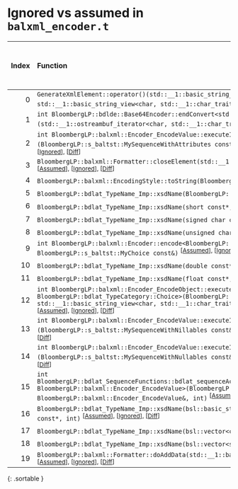 # Ignored vs assumed in `balxml_encoder.t`

<script src="../sorttable.js"></script>

|   Index | Function                                                                                                                                                                                                                                                                                                                                                                                                                                              |   Difference in number of lines |   Function size difference in bytes | Number of lines in assumed build   | Number of bytes in assumed build   | Number of lines in ignored build   | Number of bytes in ignored build   |
|--------:|:------------------------------------------------------------------------------------------------------------------------------------------------------------------------------------------------------------------------------------------------------------------------------------------------------------------------------------------------------------------------------------------------------------------------------------------------------|--------------------------------:|------------------------------------:|:-----------------------------------|:-----------------------------------|:-----------------------------------|:-----------------------------------|
|       0 | `GenerateXmlElement::operator()(std::__1::basic_string_view<char, std::__1::char_traits<char> > const&, std::__1::basic_string_view<char, std::__1::char_traits<char> > const&) const` <sup>\[[Assumed](0.assume.s.txt)\], \[[Ignored](0.none.s.txt)\], \[[Diff](0.diff.html)\]                                                                                                                                                                       |                               8 |                                  16 | 320                                | 4,499,776                          | 304                                | 4,501,952                          |
|       1 | `int BloombergLP::bdlde::Base64Encoder::endConvert<std::__1::ostreambuf_iterator<char, std::__1::char_traits<char> > >(std::__1::ostreambuf_iterator<char, std::__1::char_traits<char> >, int*, int)` <sup>\[[Assumed](1.assume.s.txt)\], \[[Ignored](1.none.s.txt)\], \[[Diff](1.diff.html)\]                                                                                                                                                        |                               2 |                                  16 | 400                                | 5,146,384                          | 384                                | 5,148,432                          |
|       2 | `int BloombergLP::balxml::Encoder_EncodeValue::executeImp<BloombergLP::s_baltst::MySequenceWithAttributes>(BloombergLP::s_baltst::MySequenceWithAttributes const&, int, BloombergLP::bdlat_TypeCategory::Sequence)` <sup>\[[Assumed](2.assume.s.txt)\], \[[Ignored](2.none.s.txt)\], \[[Diff](2.diff.html)\]                                                                                                                                          |                               1 |                                   0 | 672                                | 5,116,832                          | 672                                | 5,118,784                          |
|       3 | `BloombergLP::balxml::Formatter::closeElement(std::__1::basic_string_view<char, std::__1::char_traits<char> > const&)` <sup>\[[Assumed](3.assume.s.txt)\], \[[Ignored](3.none.s.txt)\], \[[Diff](3.diff.html)\]                                                                                                                                                                                                                                       |                              -1 |                                   0 | 400                                | 5,142,064                          | 400                                | 5,144,112                          |
|       4 | `BloombergLP::balxml::EncodingStyle::toString(BloombergLP::balxml::EncodingStyle::Value)` <sup>\[[Assumed](4.assume.s.txt)\], \[[Ignored](4.none.s.txt)\], \[[Diff](4.diff.html)\]                                                                                                                                                                                                                                                                    |                              -2 |                                   0 | 32                                 | 5,139,056                          | 32                                 | 5,141,056                          |
|       5 | `BloombergLP::bdlat_TypeName_Imp::xsdName(BloombergLP::bdldfp::Decimal_Type64 const*, int)` <sup>\[[Assumed](5.assume.s.txt)\], \[[Ignored](5.none.s.txt)\], \[[Diff](5.diff.html)\]                                                                                                                                                                                                                                                                  |                              -2 |                                   0 | 16                                 | 5,175,296                          | 16                                 | 5,177,200                          |
|       6 | `BloombergLP::bdlat_TypeName_Imp::xsdName(short const*, int)` <sup>\[[Assumed](6.assume.s.txt)\], \[[Ignored](6.none.s.txt)\], \[[Diff](6.diff.html)\]                                                                                                                                                                                                                                                                                                |                              -2 |                                   0 | 32                                 | 5,175,200                          | 32                                 | 5,177,104                          |
|       7 | `BloombergLP::bdlat_TypeName_Imp::xsdName(signed char const*, int)` <sup>\[[Assumed](7.assume.s.txt)\], \[[Ignored](7.none.s.txt)\], \[[Diff](7.diff.html)\]                                                                                                                                                                                                                                                                                          |                              -2 |                                   0 | 32                                 | 5,175,136                          | 32                                 | 5,177,040                          |
|       8 | `BloombergLP::bdlat_TypeName_Imp::xsdName(unsigned char const*, int)` <sup>\[[Assumed](8.assume.s.txt)\], \[[Ignored](8.none.s.txt)\], \[[Diff](8.diff.html)\]                                                                                                                                                                                                                                                                                        |                              -2 |                                   0 | 32                                 | 5,175,168                          | 32                                 | 5,177,072                          |
|       9 | `int BloombergLP::balxml::Encoder::encode<BloombergLP::s_baltst::MyChoice>(BloombergLP::balxml::Formatter&, BloombergLP::s_baltst::MyChoice const&)` <sup>\[[Assumed](9.assume.s.txt)\], \[[Ignored](9.none.s.txt)\], \[[Diff](9.diff.html)\]                                                                                                                                                                                                         |                              -2 |                                   0 | 1,120                              | 5,104,448                          | 1,120                              | 5,106,384                          |
|      10 | `BloombergLP::bdlat_TypeName_Imp::xsdName(double const*, int)` <sup>\[[Assumed](10.assume.s.txt)\], \[[Ignored](10.none.s.txt)\], \[[Diff](10.diff.html)\]                                                                                                                                                                                                                                                                                            |                              -3 |                                   0 | 32                                 | 5,175,264                          | 32                                 | 5,177,168                          |
|      11 | `BloombergLP::bdlat_TypeName_Imp::xsdName(float const*, int)` <sup>\[[Assumed](11.assume.s.txt)\], \[[Ignored](11.none.s.txt)\], \[[Diff](11.diff.html)\]                                                                                                                                                                                                                                                                                             |                              -3 |                                   0 | 32                                 | 5,175,232                          | 32                                 | 5,177,136                          |
|      12 | `int BloombergLP::balxml::Encoder_EncodeObject::executeImp<BloombergLP::s_baltst::MySequenceWithAnonymousChoiceChoice, BloombergLP::bdlat_TypeCategory::Choice>(BloombergLP::s_baltst::MySequenceWithAnonymousChoiceChoice const&, std::__1::basic_string_view<char, std::__1::char_traits<char> > const&, int, BloombergLP::bdlat_TypeCategory::Choice)` <sup>\[[Assumed](12.assume.s.txt)\], \[[Ignored](12.none.s.txt)\], \[[Diff](12.diff.html)\] |                              -3 |                                 -16 | 320                                | 5,121,376                          | 336                                | 5,123,344                          |
|      13 | `int BloombergLP::balxml::Encoder_EncodeValue::executeImp<BloombergLP::s_baltst::MySequenceWithNillables>(BloombergLP::s_baltst::MySequenceWithNillables const&, int, BloombergLP::bdlat_TypeCategory::Sequence)` <sup>\[[Assumed](13.assume.s.txt)\], \[[Ignored](13.none.s.txt)\], \[[Diff](13.diff.html)\]                                                                                                                                         |                              -4 |                                 -16 | 640                                | 5,110,880                          | 656                                | 5,112,816                          |
|      14 | `int BloombergLP::balxml::Encoder_EncodeValue::executeImp<BloombergLP::s_baltst::MySequenceWithNullables>(BloombergLP::s_baltst::MySequenceWithNullables const&, int, BloombergLP::bdlat_TypeCategory::Sequence)` <sup>\[[Assumed](14.assume.s.txt)\], \[[Ignored](14.none.s.txt)\], \[[Diff](14.diff.html)\]                                                                                                                                         |                              -4 |                                 -16 | 640                                | 5,123,008                          | 656                                | 5,124,992                          |
|      15 | `int BloombergLP::bdlat_SequenceFunctions::bdlat_sequenceAccessAttribute<BloombergLP::s_baltst::MySequenceWithAnonymousChoice, BloombergLP::balxml::Encoder_EncodeValue>(BloombergLP::s_baltst::MySequenceWithAnonymousChoice const&, BloombergLP::balxml::Encoder_EncodeValue&, int)` <sup>\[[Assumed](15.assume.s.txt)\], \[[Ignored](15.none.s.txt)\], \[[Diff](15.diff.html)\]                                                                    |                              -4 |                                 -16 | 480                                | 5,120,896                          | 496                                | 5,122,848                          |
|      16 | `BloombergLP::bdlat_TypeName_Imp::xsdName(bsl::basic_string<char, std::__1::char_traits<char>, bsl::allocator<char> > const*, int)` <sup>\[[Assumed](16.assume.s.txt)\], \[[Ignored](16.none.s.txt)\], \[[Diff](16.diff.html)\]                                                                                                                                                                                                                       |                              -5 |                                 -16 | 16                                 | 5,175,312                          | 32                                 | 5,177,216                          |
|      17 | `BloombergLP::bdlat_TypeName_Imp::xsdName(bsl::vector<char, bsl::allocator<char> > const*, int)` <sup>\[[Assumed](17.assume.s.txt)\], \[[Ignored](17.none.s.txt)\], \[[Diff](17.diff.html)\]                                                                                                                                                                                                                                                          |                              -5 |                                 -16 | 16                                 | 5,175,328                          | 32                                 | 5,177,248                          |
|      18 | `BloombergLP::bdlat_TypeName_Imp::xsdName(bsl::vector<short, bsl::allocator<short> > const*, int)` <sup>\[[Assumed](18.assume.s.txt)\], \[[Ignored](18.none.s.txt)\], \[[Diff](18.diff.html)\]                                                                                                                                                                                                                                                        |                              -5 |                                 -16 | 16                                 | 5,175,344                          | 32                                 | 5,177,280                          |
|      19 | `BloombergLP::balxml::Formatter::doAddData(std::__1::basic_string_view<char, std::__1::char_traits<char> > const&, bool)` <sup>\[[Assumed](19.assume.s.txt)\], \[[Ignored](19.none.s.txt)\], \[[Diff](19.diff.html)\]                                                                                                                                                                                                                                 |                              -9 |                                 -48 | 608                                | 5,141,168                          | 656                                | 5,143,168                          |
{: .sortable }
